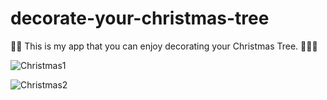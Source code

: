 # decorate-your-christmas-tree

🎁🎄 This is my app that you can enjoy decorating your Christmas Tree. 🎄🎅🏽

![Christmas1](https://user-images.githubusercontent.com/91973134/146818822-d6cb6ad1-643f-4492-99c4-f6dca7b91ec6.jpg)

![Christmas2](https://user-images.githubusercontent.com/91973134/146818841-f75abbcb-a0de-4dc8-a573-7bc9834daf88.jpg)
